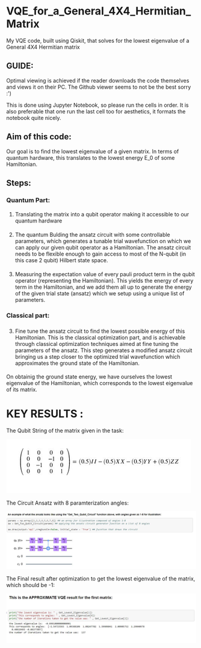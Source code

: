 # VQE_for_a_General_4X4_Hermitian_Matrix
My VQE code, built using Qiskit, that solves for the lowest eigenvalue of a General 4X4 Hermitian matrix

## GUIDE:

Optimal viewing is achieved if the reader downloads the code themselves and views it on their PC. The Github viewer seems to not be the best sorry :') 

This is done using Jupyter Notebook, so please run the cells in order. It is also preferable that one run the last cell too for aesthetics, it formats the notebook quite nicely.

## Aim of this code:
Our goal is to find the lowest eigenvalue of a given matrix. In terms of quantum hardware, this translates to the lowest energy E_0 of some Hamiltonian.
### 
## Steps:
#### 
### Quantum Part:
#### 
1. Translating the matrix into a qubit operator making it accessible to our quantum hardware
#### 
2. The quantum Bulding the ansatz circuit with some controllable parameters, which generates a tunable trial wavefunction on which we can apply our given qubit operator as a Hamiltonian. The ansatz circuit needs to be flexible enough to gain access to most of the N-qubit (in this case 2 qubit) Hilbert state space.
#### 
3. Measuring the expectation value of every pauli product term in the qubit operator (representing the Hamiltonian). This yields the energy of every term in the Hamiltonian, and we add them all up to generate the energy of the given trial state (ansatz) which we setup using a unique list of parameters.
#### 
### Classical part:
### 
3. Fine tune the ansatz circuit to find the lowest possible energy of this Hamiltonian. This is the classical optimization part, and is achievable through classical optimization techniques aimed at fine tuning the parameters of the ansatz. This step generates a modified ansatz circuit bringing us a step closer to the optimized trial wavefunction which approximates the ground state of the Hamiltonian.
#### 
On obtainig the ground state energy, we have ourselves the lowest eigenvalue of the Hamiltonian, which corresponds to the lowest eigenvalue of its matrix.

# KEY RESULTS :

The Qubit String of the matrix given in the task:  
  
![Qubit string](https://github.com/Hish-am/VQE_for_a_General_4X4_Hermitian_Matrix/blob/master/Sneak%20peek%20at%20results/Qubit_string.JPG)  

The Circuit Ansatz with 8 paramterization angles:  

![Ansatz](https://github.com/Hish-am/VQE_for_a_General_4X4_Hermitian_Matrix/blob/master/Sneak%20peek%20at%20results/ansatz_circuit.JPG)  

The Final result after optimization to get the lowest eigenvalue of the matrix, which should be -1:  

![Lowest Eigenvalue](https://github.com/Hish-am/VQE_for_a_General_4X4_Hermitian_Matrix/blob/master/Sneak%20peek%20at%20results/Lowest_Eigenvalue.JPG)  







